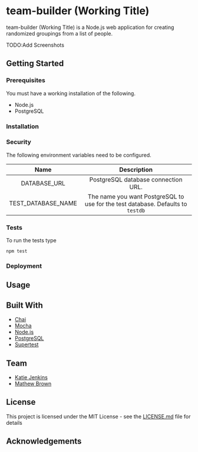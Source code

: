 # team-builder (Working Title)

team-builder (Working Title) is a Node.js web application for creating randomized groupings from a list of people.  

TODO:Add Screenshots

## Getting Started

### Prerequisites

You must have a working installation of the following.

- Node.js
- PostgreSQL

### Installation

### Security

The following environment variables need to be configured.

|     Name     |             Description             |
| :----------: | :---------------------------------: |
| DATABASE_URL | PostgreSQL database connection URL. |
| TEST_DATABASE_NAME | The name you want PostgreSQL to use for the test database.  Defaults to `testdb` |

### Tests

To run the tests type

```
npm test
```

### Deployment

## Usage

## Built With

- [Chai](http://chaijs.com/)
- [Mocha](https://mochajs.org/)
- [Node.js](https://nodejs.org/)
- [PostgreSQL](https://www.postgresql.org/)
- [Supertest](https://github.com/visionmedia/supertest#readme)

## Team

- [Katie Jenkins](https://github.com/KatieAJenkins)
- [Mathew Brown](https://github.com/ghost-)

## License

This project is licensed under the MIT License - see the [LICENSE.md](LICENSE.md) file for details

## Acknowledgements

